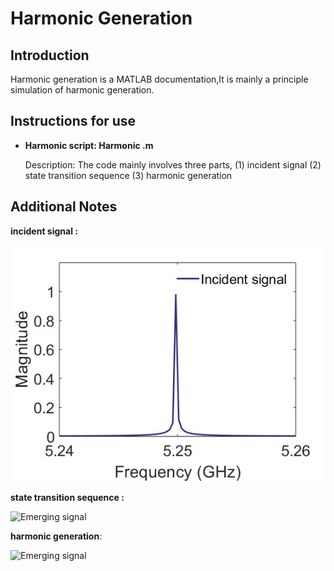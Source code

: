 # Harmonic Generation

## Introduction

Harmonic generation is a MATLAB documentation,It is mainly a principle simulation of harmonic generation.

## Instructions for use

- **Harmonic script: Harmonic .m**

  Description: The code mainly involves three parts, (1) incident signal  (2) state transition sequence (3) harmonic generation

## Additional Notes

  **incident signal :** 

![Emerging signal](figure\Incident_signal.jpg)

 **state transition sequence :** 

![Emerging signal](figureState_transition.jpg)

  **harmonic generation**: 

![Emerging signal](figureEmerging_signal.jpg)
